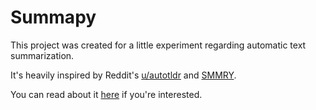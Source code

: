 # Summapy

This project was created for a little experiment regarding automatic text summarization.

It's heavily inspired by Reddit's [u/autotldr](https://www.reddit.com/user/autotldr/) and [SMMRY](https://smmry.com/about).

You can read about it [here](http://www.restless-bytes.com/posts/automatic-text-summarization/) if you're interested.
